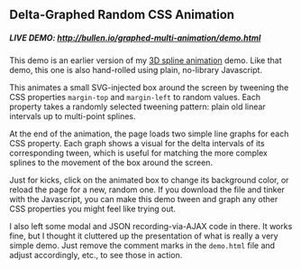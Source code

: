 ## Delta-Graphed Random CSS Animation

##### LIVE DEMO: http://bullen.io/graphed-multi-animation/demo.html

This demo is an earlier version of my [3D spline animation](https://github.com/mattbullen/3D-spline-animation) demo. Like that demo, this one is also hand-rolled using plain, no-library Javascript.

This animates a small SVG-injected box around the screen by tweening the CSS properties `margin-top` and `margin-left` to random values. Each property takes a randomly selected tweening pattern: plain old linear intervals up to multi-point splines.

At the end of the animation, the page loads two simple line graphs for each CSS property. Each graph shows a visual for the delta intervals of its corresponding tween, which is useful for matching the more complex splines to the movement of the box around the screen.

Just for kicks, click on the animated box to change its background color, or reload the page for a new, random one. If you download the file and tinker with the Javascript, you can make this demo tween and graph any other CSS properties you might feel like trying out.

I also left some modal and JSON recording-via-AJAX code in there. It works fine, but I thought it cluttered up the presentation of what is really a very simple demo. Just remove the comment marks in the `demo.html` file and adjust accordingly, etc., to see those in action.

